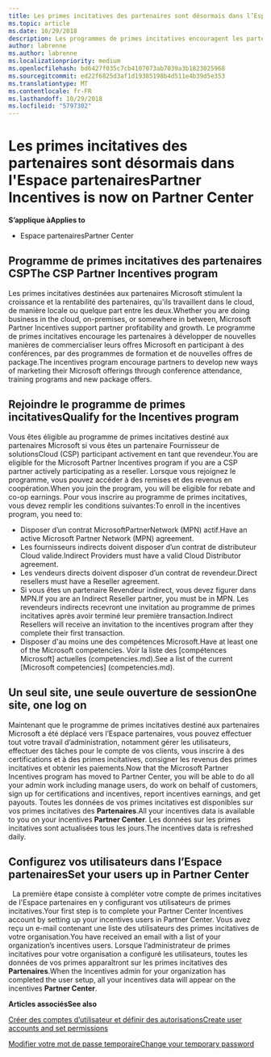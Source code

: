 ```yaml
---
title: Les primes incitatives des partenaires sont désormais dans l’Espace partenaires| Espace partenaires
ms.topic: article
ms.date: 10/29/2018
description: Les programmes de primes incitatives encouragent les partenaires à développer de nouvelles techniques de marketing, proposer des formations, etc.
author: labrenne
ms.author: labrenne
ms.localizationpriority: medium
ms.openlocfilehash: bd6427f035c7cb4107073ab7039a3b1823025968
ms.sourcegitcommit: ed22f6825d3af1d19385198b4d511e4b39d5e353
ms.translationtype: MT
ms.contentlocale: fr-FR
ms.lasthandoff: 10/29/2018
ms.locfileid: "5797302"
---
```

# <a name="partner-incentives-is-now-on-partner-center"></a><span data-ttu-id="1724d-103">Les primes incitatives des partenaires sont désormais dans l'Espace partenaires</span><span class="sxs-lookup"><span data-stu-id="1724d-103">Partner Incentives is now on Partner Center</span></span> 

**<span data-ttu-id="1724d-104">S’applique à</span><span class="sxs-lookup"><span data-stu-id="1724d-104">Applies to</span></span>**

-  <span data-ttu-id="1724d-105">Espace partenaires</span><span class="sxs-lookup"><span data-stu-id="1724d-105">Partner Center</span></span>

## <a name="the-csp-partner-incentives-program"></a><span data-ttu-id="1724d-106">Programme de primes incitatives des partenaires CSP</span><span class="sxs-lookup"><span data-stu-id="1724d-106">The CSP Partner Incentives program</span></span>

<span data-ttu-id="1724d-107">Les primes incitatives destinées aux partenaires Microsoft stimulent la croissance et la rentabilité des partenaires, qu'ils travaillent dans le cloud, de manière locale ou quelque part entre les deux.</span><span class="sxs-lookup"><span data-stu-id="1724d-107">Whether you are doing business in the cloud, on-premises, or somewhere in between, Microsoft Partner Incentives support partner profitability and growth.</span></span> <span data-ttu-id="1724d-108">Le programme de primes incitatives encourage les partenaires à développer de nouvelles manières de commercialiser leurs offres Microsoft en participant à des conférences, par des programmes de formation et de nouvelles offres de package.</span><span class="sxs-lookup"><span data-stu-id="1724d-108">The incentives program encourage partners to develop new ways of marketing their Microsoft offerings through conference attendance, training programs and new package offers.</span></span> 

## <a name="qualify-for-the-incentives-program"></a><span data-ttu-id="1724d-109">Rejoindre le programme de primes incitatives</span><span class="sxs-lookup"><span data-stu-id="1724d-109">Qualify for the Incentives program</span></span>

<span data-ttu-id="1724d-110">Vous êtes éligible au programme de primes incitatives destiné aux partenaires Microsoft si vous êtes un partenaire Fournisseur de solutionsCloud (CSP) participant activement en tant que revendeur.</span><span class="sxs-lookup"><span data-stu-id="1724d-110">You are eligible for the Microsoft Partner Incentives program if you are a CSP partner actively participating as a reseller.</span></span>
<span data-ttu-id="1724d-111">Lorsque vous rejoignez le programme, vous pouvez accéder à des remises et des revenus en coopération.</span><span class="sxs-lookup"><span data-stu-id="1724d-111">When you join the program, you will be eligible for rebate and co-op earnings.</span></span> <span data-ttu-id="1724d-112">Pour vous inscrire au programme de primes incitatives, vous devez remplir les conditions suivantes:</span><span class="sxs-lookup"><span data-stu-id="1724d-112">To enroll in the incentives program, you need to:</span></span> 
-   <span data-ttu-id="1724d-113">Disposer d’un contrat MicrosoftPartnerNetwork (MPN) actif.</span><span class="sxs-lookup"><span data-stu-id="1724d-113">Have an active Microsoft Partner Network (MPN) agreement.</span></span>  
-   <span data-ttu-id="1724d-114">Les fournisseurs indirects doivent disposer d’un contrat de distributeur Cloud valide.</span><span class="sxs-lookup"><span data-stu-id="1724d-114">Indirect Providers must have a valid Cloud Distributor agreement.</span></span>
-   <span data-ttu-id="1724d-115">Les vendeurs directs doivent disposer d’un contrat de revendeur.</span><span class="sxs-lookup"><span data-stu-id="1724d-115">Direct resellers must have a Reseller agreement.</span></span>
-   <span data-ttu-id="1724d-116">Si vous êtes un partenaire Revendeur indirect, vous devez figurer dans MPN.</span><span class="sxs-lookup"><span data-stu-id="1724d-116">If you are an Indirect Reseller partner, you must be in MPN.</span></span> <span data-ttu-id="1724d-117">Les revendeurs indirects recevront une invitation au programme de primes incitatives après avoir terminé leur première transaction.</span><span class="sxs-lookup"><span data-stu-id="1724d-117">Indirect Resellers will receive an invitation to the incentives program after they complete their first transaction.</span></span> 
-   <span data-ttu-id="1724d-118">Disposer d'au moins une des compétences Microsoft.</span><span class="sxs-lookup"><span data-stu-id="1724d-118">Have at least one of the Microsoft competencies.</span></span> <span data-ttu-id="1724d-119">Voir la liste des [compétences Microsoft] actuelles (competencies.md).</span><span class="sxs-lookup"><span data-stu-id="1724d-119">See a list of the current [Microsoft competencies] (competencies.md).</span></span>

## <a name="one-site-one-log-on"></a><span data-ttu-id="1724d-120">Un seul site, une seule ouverture de session</span><span class="sxs-lookup"><span data-stu-id="1724d-120">One site, one log on</span></span>

<span data-ttu-id="1724d-121">Maintenant que le programme de primes incitatives destiné aux partenaires Microsoft a été déplacé vers l’Espace partenaires, vous pouvez effectuer tout votre travail d’administration, notamment gérer les utilisateurs, effectuer des tâches pour le compte de vos clients, vous inscrire à des certifications et à des primes incitatives, consigner les revenus des primes incitatives et obtenir les paiements.</span><span class="sxs-lookup"><span data-stu-id="1724d-121">Now that the Microsoft Partner Incentives program has moved to Partner Center, you will be able to do all your admin work including manage users, do work on behalf of customers, sign up for certifications and incentives, report incentives earnings, and get payouts.</span></span> <span data-ttu-id="1724d-122">Toutes les données de vos primes incitatives est disponibles sur vos primes incitatives des **Partenaires**.</span><span class="sxs-lookup"><span data-stu-id="1724d-122">All your incentives data is available to you on your incentives **Partner Center**.</span></span> <span data-ttu-id="1724d-123">Les données sur les primes incitatives sont actualisées tous les jours.</span><span class="sxs-lookup"><span data-stu-id="1724d-123">The incentives data is refreshed daily.</span></span>
 
## <a name="set-your-users-up-in-partner-center"></a><span data-ttu-id="1724d-124">Configurez vos utilisateurs dans l’Espace partenaires</span><span class="sxs-lookup"><span data-stu-id="1724d-124">Set your users up in Partner Center</span></span>
 
<span data-ttu-id="1724d-125">La première étape consiste à compléter votre compte de primes incitatives de l'Espace partenaires en y configurant vos utilisateurs de primes incitatives.</span><span class="sxs-lookup"><span data-stu-id="1724d-125">Your first step is to complete your Partner Center Incentives account by setting up your incentives users in Partner Center.</span></span> <span data-ttu-id="1724d-126">Vous avez reçu un e-mail contenant une liste des utilisateurs des primes incitatives de votre organisation.</span><span class="sxs-lookup"><span data-stu-id="1724d-126">You have received an email with a list of your organization’s incentives users.</span></span> <span data-ttu-id="1724d-127">Lorsque l’administrateur de primes incitatives pour votre organisation a configuré les utilisateurs, toutes les données de vos primes apparaîtront sur les primes incitatives des **Partenaires**.</span><span class="sxs-lookup"><span data-stu-id="1724d-127">When the Incentives admin for your organization has completed the user setup, all your incentives data will appear on the incentives **Partner Center**.</span></span>

**<span data-ttu-id="1724d-128">Articles associés</span><span class="sxs-lookup"><span data-stu-id="1724d-128">See also</span></span>**

[<span data-ttu-id="1724d-129">Créer des comptes d’utilisateur et définir des autorisations</span><span class="sxs-lookup"><span data-stu-id="1724d-129">Create user accounts and set permissions</span></span>](create-user-accounts-and-set-permissions.md)

[<span data-ttu-id="1724d-130">Modifier votre mot de passe temporaire</span><span class="sxs-lookup"><span data-stu-id="1724d-130">Change your temporary password</span></span>](change-your-temporary-password.md)

